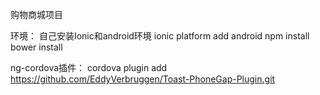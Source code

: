 购物商城项目

环境：
自己安装Ionic和android环境
ionic platform add android
npm install
bower install



ng-cordova插件：
cordova plugin add https://github.com/EddyVerbruggen/Toast-PhoneGap-Plugin.git